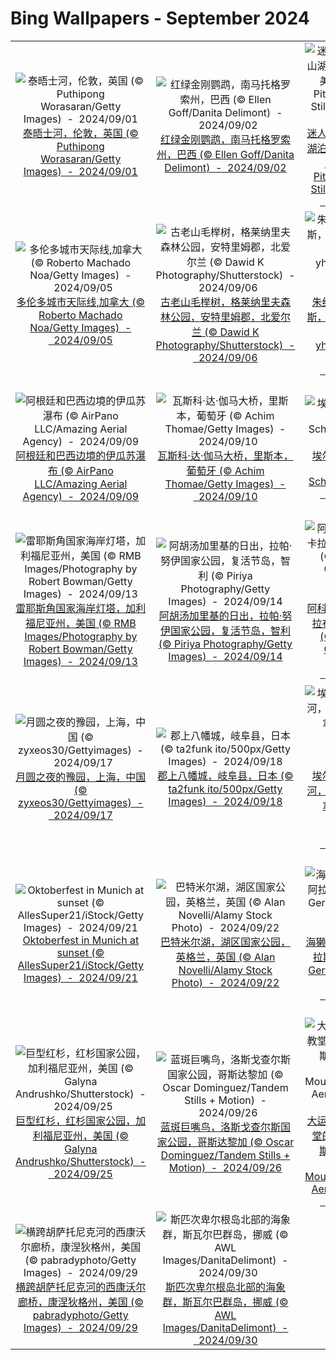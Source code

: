 # Bing Wallpapers - September 2024

| | | | |
|:-------------------------:|:-------------------------:|:-------------------------:|:-------------------------:|
| ![泰晤士河，伦敦，英国 (© Puthipong Worasaran/Getty Images)  -  2024/09/01](https://cn.bing.com/th?id=OHR.ThamesLondon_ZH-CN3629717426_UHD.jpg&w=480)[泰晤士河，伦敦，英国 (© Puthipong Worasaran/Getty Images)  -  2024/09/01](https://cn.bing.com/th?id=OHR.ThamesLondon_ZH-CN3629717426_UHD.jpg) | ![红绿金刚鹦鹉，南马托格罗索州，巴西 (© Ellen Goff/Danita Delimont)  -  2024/09/02](https://cn.bing.com/th?id=OHR.BuracodasAraras_ZH-CN3881985508_UHD.jpg&w=480)[红绿金刚鹦鹉，南马托格罗索州，巴西 (© Ellen Goff/Danita Delimont)  -  2024/09/02](https://cn.bing.com/th?id=OHR.BuracodasAraras_ZH-CN3881985508_UHD.jpg) | ![迷人的水晶湖，高山湖泊，华盛顿州，美国 (© Mitch Pittman/Tandem Stills + Motion)  -  2024/09/03](https://cn.bing.com/th?id=OHR.AlpineLakes_ZH-CN4537389724_UHD.jpg&w=480)[迷人的水晶湖，高山湖泊，华盛顿州，美国 (© Mitch Pittman/Tandem Stills + Motion)  -  2024/09/03](https://cn.bing.com/th?id=OHR.AlpineLakes_ZH-CN4537389724_UHD.jpg) | ![乌雕鸮，巴基斯坦 (© zahoor salmi/Getty Images)  -  2024/09/04](https://cn.bing.com/th?id=OHR.DuskyOwls_ZH-CN4729762831_UHD.jpg&w=480)[乌雕鸮，巴基斯坦 (© zahoor salmi/Getty Images)  -  2024/09/04](https://cn.bing.com/th?id=OHR.DuskyOwls_ZH-CN4729762831_UHD.jpg) |
| ![多伦多城市天际线,加拿大 (© Roberto Machado Noa/Getty Images)  -  2024/09/05](https://cn.bing.com/th?id=OHR.TIFF2024_ZH-CN4896695918_UHD.jpg&w=480)[多伦多城市天际线,加拿大 (© Roberto Machado Noa/Getty Images)  -  2024/09/05](https://cn.bing.com/th?id=OHR.TIFF2024_ZH-CN4896695918_UHD.jpg) | ![古老山毛榉树，格莱纳里夫森林公园，安特里姆郡，北爱尔兰 (© Dawid K Photography/Shutterstock)  -  2024/09/06](https://cn.bing.com/th?id=OHR.GlenariffPark_ZH-CN4667558707_UHD.jpg&w=480)[古老山毛榉树，格莱纳里夫森林公园，安特里姆郡，北爱尔兰 (© Dawid K Photography/Shutterstock)  -  2024/09/06](https://cn.bing.com/th?id=OHR.GlenariffPark_ZH-CN4667558707_UHD.jpg) | ![朱红蜂鸟，圣克鲁斯，加利福尼亚州，美国 (© yhelfman/Getty Images)  -  2024/09/07](https://cn.bing.com/th?id=OHR.SantaCruzHummer_ZH-CN5448262039_UHD.jpg&w=480)[朱红蜂鸟，圣克鲁斯，加利福尼亚州，美国 (© yhelfman/Getty Images)  -  2024/09/07](https://cn.bing.com/th?id=OHR.SantaCruzHummer_ZH-CN5448262039_UHD.jpg) | ![加泰罗尼亚北部的圣马丁杜卡尼古修道院 ，法国 (© Cyril Gosselin/Getty Images)  -  2024/09/08](https://cn.bing.com/th?id=OHR.Canigou_ZH-CN6145410455_UHD.jpg&w=480)[加泰罗尼亚北部的圣马丁杜卡尼古修道院 ，法国 (© Cyril Gosselin/Getty Images)  -  2024/09/08](https://cn.bing.com/th?id=OHR.Canigou_ZH-CN6145410455_UHD.jpg) |
| ![阿根廷和巴西边境的伊瓜苏瀑布 (© AirPano LLC/Amazing Aerial Agency)  -  2024/09/09](https://cn.bing.com/th?id=OHR.IguazuRainbow_ZH-CN6524347982_UHD.jpg&w=480)[阿根廷和巴西边境的伊瓜苏瀑布 (© AirPano LLC/Amazing Aerial Agency)  -  2024/09/09](https://cn.bing.com/th?id=OHR.IguazuRainbow_ZH-CN6524347982_UHD.jpg) | ![瓦斯科·达·伽马大桥，里斯本，葡萄牙 (© Achim Thomae/Getty Images)  -  2024/09/10](https://cn.bing.com/th?id=OHR.BridgeLisbon_ZH-CN6877671644_UHD.jpg&w=480)[瓦斯科·达·伽马大桥，里斯本，葡萄牙 (© Achim Thomae/Getty Images)  -  2024/09/10](https://cn.bing.com/th?id=OHR.BridgeLisbon_ZH-CN6877671644_UHD.jpg) | ![埃尔茨城堡，德国 (© Allard Schager/Alamy)  -  2024/09/11](https://cn.bing.com/th?id=OHR.EltzCastle_ZH-CN7586749377_UHD.jpg&w=480)[埃尔茨城堡，德国 (© Allard Schager/Alamy)  -  2024/09/11](https://cn.bing.com/th?id=OHR.EltzCastle_ZH-CN7586749377_UHD.jpg) | ![留尼汪岛附近的海豚群，印度洋，法国海外省 (© Joost van Uffelen/Shutterstock)  -  2024/09/12](https://cn.bing.com/th?id=OHR.DolphinReunion_ZH-CN7681290861_UHD.jpg&w=480)[留尼汪岛附近的海豚群，印度洋，法国海外省 (© Joost van Uffelen/Shutterstock)  -  2024/09/12](https://cn.bing.com/th?id=OHR.DolphinReunion_ZH-CN7681290861_UHD.jpg) |
| ![雷耶斯角国家海岸灯塔，加利福尼亚州，美国 (© RMB Images/Photography by Robert Bowman/Getty Images)  -  2024/09/13](https://cn.bing.com/th?id=OHR.PointReyes_ZH-CN7781514086_UHD.jpg&w=480)[雷耶斯角国家海岸灯塔，加利福尼亚州，美国 (© RMB Images/Photography by Robert Bowman/Getty Images)  -  2024/09/13](https://cn.bing.com/th?id=OHR.PointReyes_ZH-CN7781514086_UHD.jpg) | ![阿胡汤加里基的日出，拉帕·努伊国家公园，复活节岛，智利 (© Piriya Photography/Getty Images)  -  2024/09/14](https://cn.bing.com/th?id=OHR.RapaNuiSunrise_ZH-CN1220508877_UHD.jpg&w=480)[阿胡汤加里基的日出，拉帕·努伊国家公园，复活节岛，智利 (© Piriya Photography/Getty Images)  -  2024/09/14](https://cn.bing.com/th?id=OHR.RapaNuiSunrise_ZH-CN1220508877_UHD.jpg) | ![阿科马尼奥海滩，卡拉布里亚，意大利 (© Alessio de Cicco/Getty Images)  -  2024/09/15](https://cn.bing.com/th?id=OHR.CalabriaPeperoncino_ZH-CN8603617212_UHD.jpg&w=480)[阿科马尼奥海滩，卡拉布里亚，意大利 (© Alessio de Cicco/Getty Images)  -  2024/09/15](https://cn.bing.com/th?id=OHR.CalabriaPeperoncino_ZH-CN8603617212_UHD.jpg) | ![日出时的小袋鼠，阿德莱德河，北领地，澳大利亚 (© Jeremy Woodhouse/Getty Images)  -  2024/09/16](https://cn.bing.com/th?id=OHR.SunriseWallabies_ZH-CN8725891401_UHD.jpg&w=480)[日出时的小袋鼠，阿德莱德河，北领地，澳大利亚 (© Jeremy Woodhouse/Getty Images)  -  2024/09/16](https://cn.bing.com/th?id=OHR.SunriseWallabies_ZH-CN8725891401_UHD.jpg) |
| ![月圆之夜的豫园，上海，中国 (© zyxeos30/Gettyimages)  -  2024/09/17](https://cn.bing.com/th?id=OHR.MidAutumnFestival2024_ZH-CN9096556094_UHD.jpg&w=480)[月圆之夜的豫园，上海，中国 (© zyxeos30/Gettyimages)  -  2024/09/17](https://cn.bing.com/th?id=OHR.MidAutumnFestival2024_ZH-CN9096556094_UHD.jpg) | ![郡上八幡城，岐阜县，日本 (© ta2funk ito/500px/Getty Images)  -  2024/09/18](https://cn.bing.com/th?id=OHR.GujoHachiman_ZH-CN9192289658_UHD.jpg&w=480)[郡上八幡城，岐阜县，日本 (© ta2funk ito/500px/Getty Images)  -  2024/09/18](https://cn.bing.com/th?id=OHR.GujoHachiman_ZH-CN9192289658_UHD.jpg) | ![埃尔博河上空的银河，阿尔伯塔省，加拿大 (© Alan Dyer/Getty Images)  -  2024/09/19](https://cn.bing.com/th?id=OHR.ElbowRiver_ZH-CN9580175593_UHD.jpg&w=480)[埃尔博河上空的银河，阿尔伯塔省，加拿大 (© Alan Dyer/Getty Images)  -  2024/09/19](https://cn.bing.com/th?id=OHR.ElbowRiver_ZH-CN9580175593_UHD.jpg) | ![奥克拉科克岛上的奥克拉科克灯塔，北卡罗来纳州，美国 (© Chansak Joe/Getty Images)  -  2024/09/20](https://cn.bing.com/th?id=OHR.OcracokeLight_ZH-CN9810840077_UHD.jpg&w=480)[奥克拉科克岛上的奥克拉科克灯塔，北卡罗来纳州，美国 (© Chansak Joe/Getty Images)  -  2024/09/20](https://cn.bing.com/th?id=OHR.OcracokeLight_ZH-CN9810840077_UHD.jpg) |
| ![Oktoberfest in Munich at sunset (© AllesSuper21/iStock/Getty Images)  -  2024/09/21](https://cn.bing.com/th?id=OHR.MunichBeerfest_ZH-CN0304560562_UHD.jpg&w=480)[Oktoberfest in Munich at sunset (© AllesSuper21/iStock/Getty Images)  -  2024/09/21](https://cn.bing.com/th?id=OHR.MunichBeerfest_ZH-CN0304560562_UHD.jpg) | ![巴特米尔湖，湖区国家公园，英格兰，英国 (© Alan Novelli/Alamy Stock Photo)  -  2024/09/22](https://cn.bing.com/th?id=OHR.AutumnCumbria_ZH-CN0565958390_UHD.jpg&w=480)[巴特米尔湖，湖区国家公园，英格兰，英国 (© Alan Novelli/Alamy Stock Photo)  -  2024/09/22](https://cn.bing.com/th?id=OHR.AutumnCumbria_ZH-CN0565958390_UHD.jpg) | ![海獭，威廉王子湾,阿拉斯加州,美国 (© Gerald Corsi/Getty Images)  -  2024/09/23](https://cn.bing.com/th?id=OHR.IcebergOtter_ZH-CN0972467238_UHD.jpg&w=480)[海獭，威廉王子湾,阿拉斯加州,美国 (© Gerald Corsi/Getty Images)  -  2024/09/23](https://cn.bing.com/th?id=OHR.IcebergOtter_ZH-CN0972467238_UHD.jpg) | ![斯卡夫塔山的瀑布，瓦特纳冰川国家公园，冰岛 (© Nopasorn Kowathanakul/Getty Images)  -  2024/09/24](https://cn.bing.com/th?id=OHR.SkaftafellWaterfall_ZH-CN1766863001_UHD.jpg&w=480)[斯卡夫塔山的瀑布，瓦特纳冰川国家公园，冰岛 (© Nopasorn Kowathanakul/Getty Images)  -  2024/09/24](https://cn.bing.com/th?id=OHR.SkaftafellWaterfall_ZH-CN1766863001_UHD.jpg) |
| ![巨型红杉，红杉国家公园，加利福尼亚州，美国 (© Galyna Andrushko/Shutterstock)  -  2024/09/25](https://cn.bing.com/th?id=OHR.GiantSequoias_ZH-CN2666897238_UHD.jpg&w=480)[巨型红杉，红杉国家公园，加利福尼亚州，美国 (© Galyna Andrushko/Shutterstock)  -  2024/09/25](https://cn.bing.com/th?id=OHR.GiantSequoias_ZH-CN2666897238_UHD.jpg) | ![蓝斑巨嘴鸟，洛斯戈查尔斯国家公园，哥斯达黎加 (© Oscar Dominguez/Tandem Stills + Motion)  -  2024/09/26](https://cn.bing.com/th?id=OHR.LittleToucanet_ZH-CN2910262009_UHD.jpg&w=480)[蓝斑巨嘴鸟，洛斯戈查尔斯国家公园，哥斯达黎加 (© Oscar Dominguez/Tandem Stills + Motion)  -  2024/09/26](https://cn.bing.com/th?id=OHR.LittleToucanet_ZH-CN2910262009_UHD.jpg) | ![大运河和安康圣母教堂的鸟瞰图，威尼斯，意大利 (© Bachir Moukarzel/Amazing Aerial Agency)  -  2024/09/27](https://cn.bing.com/th?id=OHR.VeniceAerial_ZH-CN4070720525_UHD.jpg&w=480)[大运河和安康圣母教堂的鸟瞰图，威尼斯，意大利 (© Bachir Moukarzel/Amazing Aerial Agency)  -  2024/09/27](https://cn.bing.com/th?id=OHR.VeniceAerial_ZH-CN4070720525_UHD.jpg) | ![日出时的海滩，海湾岛国家海岸，佛罗里达，美国 (© Tim Fitzharris/Minden Pictures)  -  2024/09/28](https://cn.bing.com/th?id=OHR.FloridaSeashore_ZH-CN4671838639_UHD.jpg&w=480)[日出时的海滩，海湾岛国家海岸，佛罗里达，美国 (© Tim Fitzharris/Minden Pictures)  -  2024/09/28](https://cn.bing.com/th?id=OHR.FloridaSeashore_ZH-CN4671838639_UHD.jpg) |
| ![横跨胡萨托尼克河的西康沃尔廊桥，康涅狄格州，美国 (© pabradyphoto/Getty Images)  -  2024/09/29](https://cn.bing.com/th?id=OHR.ConnecticutBridge_ZH-CN4957862425_UHD.jpg&w=480)[横跨胡萨托尼克河的西康沃尔廊桥，康涅狄格州，美国 (© pabradyphoto/Getty Images)  -  2024/09/29](https://cn.bing.com/th?id=OHR.ConnecticutBridge_ZH-CN4957862425_UHD.jpg) | ![斯匹次卑尔根岛北部的海象群，斯瓦尔巴群岛，挪威 (© AWL Images/DanitaDelimont)  -  2024/09/30](https://cn.bing.com/th?id=OHR.WalrusNorway_ZH-CN5657804031_UHD.jpg&w=480)[斯匹次卑尔根岛北部的海象群，斯瓦尔巴群岛，挪威 (© AWL Images/DanitaDelimont)  -  2024/09/30](https://cn.bing.com/th?id=OHR.WalrusNorway_ZH-CN5657804031_UHD.jpg) |  |  |
